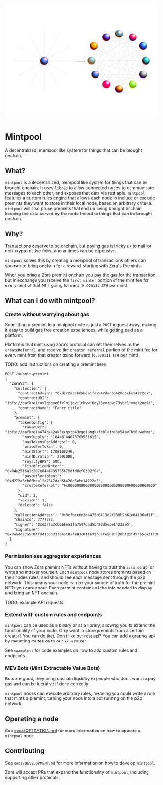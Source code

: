 ![](data/mintpool.png)

# Mintpool

A decentralized, mempool like system for things that can be brought onchain.

## What?

`mintpool` is a decentralized, mempool like system for things that can be brought onchain. It
uses `libp2p` to allow connected nodes to communicate messages to each other, and exposes
that data via rest apis. `mintpool` features a custom rules engine that allows each node to include
or exclude premints they want to store in their local node, based on arbitrary criteria. `mintpool`
will also prune premints that end up being brought onchain, keeping the data served by the node
limited to things that can be brought onchain.

## Why?

Transactions deserve to be onchain, but paying gas is tricky ux to nail for non-crypto native folks,
and at times can be expensive.

`mintpool` solves this by creating a mempool of transactions others can sponsor to bring onchain
for a reward, starting with Zora's Premints.

When you bring a Zora premint onchain you pay the gas for the transaction, but in exchange you
receive the `first minter` portion of the mint fee for every mint of that NFT going
forward (`0.000111 ETH` per mint).

## What can I do with mintpool?

### Create without worrying about gas

Submitting a premint to a mintpool node is just a `POST` request away, making it easy to build gas
free creation experiences, while getting paid as a platform.

Platforms that mint using zora's protocol can set themselves as the `createReferral`, and receive
the `creator referral` portion of the mint fee for every mint from that creator going
forward (`0.000111 ETH` per mint).

TODO: add instructions on creating a premint here

```
POST /submit-premint
{
  "zoraV2": {
    "collection": {
      "contractAdmin": "0xd272a3cb66bea1fa7547dad5b420d5ebe14222e5",
      "contractURI": "ipfs://bafkreicuxlqqgoo6fxlmijqvilckvwj6ey26yvzpwg73ybcltvvek2og6i",
      "contractName": "Fancy title"
    },
    "premint": {
      "tokenConfig": {
        "tokenURI": "ipfs://bafkreia474gkk2ak5eeqstp43nqeiunqkkfeblctna3y54av7bt6uwehmq",
        "maxSupply": "18446744073709551615",
        "maxTokensPerAddress": 0,
        "pricePerToken": 0,
        "mintStart": 1708100240,
        "mintDuration": 2592000,
        "royaltyBPS": 500,
        "fixedPriceMinter": "0x04e2516a2c207e84a1839755675dfd8ef6302f0a",
        "payoutRecipient": "0xd272a3cb66bea1fa7547dad5b420d5ebe14222e5",
        "createReferral": "0x0000000000000000000000000000000000000000"
      },
      "uid": 1,
      "version": 1,
      "deleted": false
    },
    "collectionAddress": "0x0cfbce0e2ea475d6413e2f038b2b62e64106ad1f",
    "chainId": 7777777,
    "signer": "0xd272a3cb66bea1fa7547dad5b420d5ebe14222e5",
    "signature": "0x2eb4d27a5b04fd41bdd33f66a18a4993c0116724c5fe5b8dc20bf22f45455c621139eabdbd27434e240938a60b1952979c9dc9c8a141cc71764786fe4d3f909f1c"
  }
}    
```

### Permissionless aggregator experiences

You can show Zora premint NFTs without having to trust the `zora.co` api or write and indexer
yourself.
Each `mintpool` node stores premints based on their nodes rules, and should see each message sent
through the p2p network. This means your node can be your source of truth for the premint NFTs you
care about. Each premint contains all the info needed to display and bring an NFT onchain.

TODO: example API requests

### Extend with custom rules and endpoints

`mintpool` can be used as a binary or as a library, allowing you to extend the functionality of your
node.
Only want to store premints from a certain creator? You can do that. Don't like our rest api? You
can add a graphql api by mounting routes on to our `axum` router.

See `examples/` for code examples on how to add custom rules and endpoints.

### MEV Bots (Mint Extractable Value Bots)

Bots are good, they bring onchain liquidity to people who don't want to pay gas and can be lucrative
if done correctly.

`mintpool` nodes can execute arbitrary rules, meaning you could write a rule that mints a premint,
turning your node into a bot running on the p2p network.

## Operating a node

See [docs/OPERATION.md](docs/OPERATION.md) for more information on how to operate a `mintpool` node.

## Contributing

See `docs/DEVELOPMENT.md` for more information on how to develop `mintpool`.

Zora will accept PRs that expand the functionality of `mintpool`, including supporting other
protocols.
